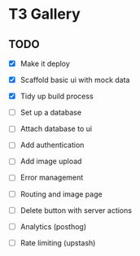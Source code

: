 # T3 Gallery

## TODO

- [x] Make it deploy
- [x] Scaffold basic ui with mock data
- [x] Tidy up build process
- [ ] Set up a database
- [ ] Attach database to ui
- [ ] Add authentication
- [ ] Add image upload 
- [ ] Error management
- [ ] Routing and image page
- [ ] Delete button with server actions
- [ ] Analytics (posthog)
- [ ] Rate limiting (upstash)

